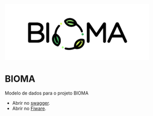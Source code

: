 ![logo](Assets/logo2.png)
# BIOMA
Modelo de dados para o projeto BIOMA

- Abrir no [swagger](https://editor.swagger.io/?url=https://raw.githubusercontent.com/jpcoelhoATipbDOTpt/BIOMA/main/swagger.yaml).
- Abrir no [Fiware](https://swagger.lab.fiware.org/?url=https://raw.githubusercontent.com/jpcoelhoATipbDOTpt/BIOMA/main/swagger.yaml).

